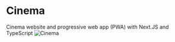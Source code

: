 # Cinema
Cinema website and progressive web app (PWA) with Next.JS and TypeScript
![Cinema](https://user-images.githubusercontent.com/79543272/229275163-89cc2a73-51d4-480a-9d85-d01d2815960e.png)
